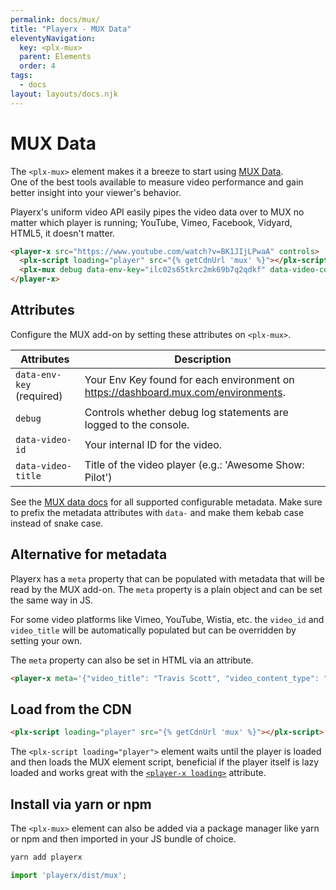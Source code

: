 ```yaml
---
permalink: docs/mux/
title: "Playerx - MUX Data"
eleventyNavigation:
  key: <plx-mux>
  parent: Elements
  order: 4
tags:
  - docs
layout: layouts/docs.njk
---
```


# MUX Data

The `<plx-mux>` element makes it a breeze to start using <a href="https://mux.com/data" target="_blank">MUX Data</a>.<br> One of the best tools available to measure video performance and gain better insight into your viewer's behavior. 

Playerx's uniform video API easily pipes the video data over to MUX no matter which player is running; YouTube, Vimeo, Facebook, Vidyard, HTML5, it doesn't matter.

<div class="md:w-4/5 relative bg-black">
  <player-x src="https://www.youtube.com/watch?v=BK1JIjLPwaA" controls>
    <plx-script loading="player" src="{% getCdnUrl 'mux' %}"></plx-script>
    <plx-mux debug data-env-key="ilc02s65tkrc2mk69b7q2qdkf" data-video-content-type="clip"></plx-mux>
  </player-x>
</div>

```html
<player-x src="https://www.youtube.com/watch?v=BK1JIjLPwaA" controls>
  <plx-script loading="player" src="{% getCdnUrl 'mux' %}"></plx-script>
  <plx-mux debug data-env-key="ilc02s65tkrc2mk69b7q2qdkf" data-video-content-type="clip"></plx-mux>
</player-x>
```

## Attributes

Configure the MUX add-on by setting these attributes on `<plx-mux>`.

Attributes | Description
------ | -----------
`data-env-key` (required) | Your Env Key found for each environment on <a href="https://dashboard.mux.com/environments" target="_blank">https://dashboard.mux.com/environments</a>.
`debug` | Controls whether debug log statements are logged to the console.
`data-video-id` | Your internal ID for the video.
`data-video-title` | Title of the video player (e.g.: 'Awesome Show: Pilot')

See the <a href="https://docs.mux.com/guides/data/make-your-data-actionable-with-metadata#optional-configurable-metadata" target="_blank">MUX data docs</a> for all supported configurable metadata. Make sure to prefix the metadata attributes with `data-` and make them kebab case instead of snake case.

## Alternative for metadata

Playerx has a `meta` property that can be populated with metadata that will be read by the MUX add-on. The `meta` property is a plain object and can be set the same way in JS. 

For some video platforms like Vimeo, YouTube, Wistia, etc. the `video_id` and `video_title` will be automatically populated but can be overridden by setting your own.

The `meta` property can also be set in HTML via an attribute.

```html
<player-x meta='{"video_title": "Travis Scott", "video_content_type": "clip"}'></player-x>
```


## Load from the CDN

```html
<plx-script loading="player" src="{% getCdnUrl 'mux' %}"></plx-script>
```

The `<plx-script loading="player">` element waits until the player is loaded and then loads the MUX element script, beneficial if the player itself is lazy loaded and works great with the [`<player-x loading>`](../loading/) attribute.

## Install via yarn or npm

The `<plx-mux>` element can also be added via a package manager like yarn or npm and then imported in your JS bundle of choice.

```bash
yarn add playerx
```

```js
import 'playerx/dist/mux';
```
